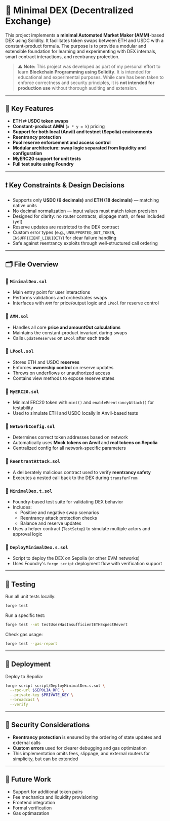 # 🧮 Minimal DEX (Decentralized Exchange)

This project implements a **minimal Automated Market Maker (AMM)**-based DEX using Solidity. It facilitates token swaps between ETH and USDC with a constant-product formula. The purpose is to provide a modular and extensible foundation for learning and experimenting with DEX internals, smart contract interactions, and reentrancy protection.

> ⚠️ **Note:** This project was developed as part of my personal effort to learn **Blockchain Programming using Solidity**. It is intended for educational and experimental purposes. While care has been taken to enforce correctness and security principles, it is **not intended for production use** without thorough auditing and extension.


---

## 📌 Key Features

- **ETH ⇄ USDC token swaps**
- **Constant-product AMM** (`x * y = k`) pricing
- **Support for both local (Anvil) and testnet (Sepolia) environments**
- **Reentrancy protection**
- **Pool reserve enforcement and access control**
- **Modular architecture: swap logic separated from liquidity and configuration**
- **MyERC20 support for unit tests**
- **Full test suite using Foundry**

---

## ❗ Key Constraints & Design Decisions

- Supports only **USDC (6 decimals)** and **ETH (18 decimals)** — matching native units
- No decimal normalization — input values must match token precision
- Designed for clarity: no router contracts, slippage math, or fees included (yet)
- Reserve updates are restricted to the DEX contract
- Custom error types (e.g., `UNSUPPORTED_OUT_TOKEN`, `INSUFFICIENT_LIQUIDITY`) for clear failure handling
- Safe against reentrancy exploits through well-structured call ordering

---

## 🗂 File Overview

### 📄 `MinimalDex.sol`
- Main entry point for user interactions
- Performs validations and orchestrates swaps
- Interfaces with `AMM` for price/output logic and `LPool` for reserve control

### 📄 `AMM.sol`
- Handles all core **price and amountOut calculations**
- Maintains the constant-product invariant during swaps
- Calls `updateReserves` on `LPool` after each trade

### 📄 `LPool.sol`
- Stores ETH and USDC **reserves**
- Enforces **ownership control** on reserve updates
- Throws on underflows or unauthorized access
- Contains view methods to expose reserve states

### 📄 `MyERC20.sol`
- Minimal ERC20 token with `mint()` and `enableReentrancyAttack()` for testability
- Used to simulate ETH and USDC locally in Anvil-based tests

### 📄 `NetworkConfig.sol`
- Determines correct token addresses based on network
- Automatically uses **Mock tokens on Anvil** and **real tokens on Sepolia**
- Centralized config for all network-specific parameters

### 📄 `ReentrantAttack.sol`
- A deliberately malicious contract used to verify **reentrancy safety**
- Executes a nested call back to the DEX during `transferFrom`

### 📄 `MinimalDex.t.sol`
- Foundry-based test suite for validating DEX behavior
- Includes:
  - Positive and negative swap scenarios
  - Reentrancy attack protection checks
  - Balance and reserve updates
- Uses a helper contract (`TestSetup`) to simulate multiple actors and approval logic

### 📄 `DeployMinimalDex.s.sol`
- Script to deploy the DEX on Sepolia (or other EVM networks)
- Uses Foundry's `forge script` deployment flow with verification support

---

## 🧪 Testing

Run all unit tests locally:
```bash
forge test
```

Run a specific test:
```bash
forge test --mt testUserHasInsufficientETHExpectRevert
```

Check gas usage:
```bash
forge test --gas-report
```

---

## 🚀 Deployment

Deploy to Sepolia:
```bash
forge script script/DeployMinimalDex.s.sol \
  --rpc-url $SEPOLIA_RPC \
  --private-key $PRIVATE_KEY \
  --broadcast \
  --verify
```

---

## 🔐 Security Considerations

- **Reentrancy protection** is ensured by the ordering of state updates and external calls
- **Custom errors** used for clearer debugging and gas optimization
- This implementation omits fees, slippage, and external routers for simplicity, but can be extended

---

## 🧠 Future Work

- Support for additional token pairs
- Fee mechanics and liquidity provisioning
- Frontend integration
- Formal verification
- Gas optimazation
